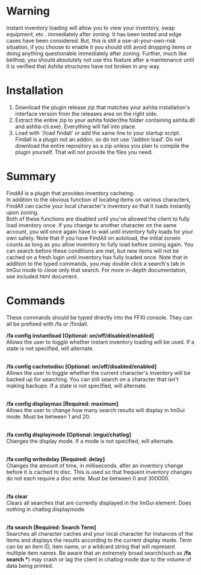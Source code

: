 # Warning
Instant inventory loading will allow you to view your inventory, swap equipment, etc.. immediately after zoning.  It has been tested and edge cases have been considered.
But, this is still a use-at-your-own-risk situation, if you choose to enable it you should still avoid dropping items or doing anything questionable immediately after zoning.
Further, much like bellhop, you should absolutely not use this feature after a maintenance until it is verified that Ashita structures have not broken in any way.

# Installation
1. Download the plugin release zip that matches your ashita installation's interface version from the releases area on the right side.
2. Extract the entire zip to your ashita folder(the folder containing ashita.dll and ashita-cli.exe). Everything will fall into place.
3. Load with '/load findall' or add the same line to your startup script. Findall is a plugin not an addon, so do not use '/addon load'.
Do not download the entire repository as a zip unless you plan to compile the plugin yourself. That will not provide the files you need.

# Summary
FindAll is a plugin that provides inventory cacheing.<br>
In addition to the obvious function of locating items on various characters, FindAll can cache your local character's inventory so that it loads instantly upon zoning.<br>
Both of these functions are disabled until you've allowed the client to fully load inventory once.
If you change to another character on the same account, you will once again have to wait until inventory fully loads for your own safety.
Note that if you have FindAll on autoload, the initial zonein counts as long as you allow inventory to fully load before zoning again.
You can search before these conditions are met, but new items will not be cached on a fresh login until inventory has fully loaded once.
Note that in addition to the typed commands, you may double click a search's tab in ImGui mode to close only that search.
For more in-depth documentation, see included html document.

# Commands
These commands should be typed directly into the FFXI console. They can all be prefixed with /fa or /findall.


**/fa config instantload [Optional: on/off/disabled/enabled]**<br>
Allows the user to toggle whether instant inventory loading will be used. If a state is not specified, will alternate.<br><br>

**/fa config cachetodisc [Optional: on/off/disabled/enabled]**<br>
Allows the user to toggle whether the current character's inventory will be backed up for searching. You can still search on a character that isn't making backups. If a state is not specified, will alternate.<br><br>

**/fa config displaymax [Required: maximum]**<br>
Allows the user to change how many search results will display in ImGui mode.  Must be between 1 and 20.<br><br>

**/fa config displaymode [Optional: imgui/chatlog]**<br>
Changes the display mode. If a mode is not specified, will alternate.<br><br>

**/fa config writedelay [Required: delay]**<br>
Changes the amount of time, in milliseconds. after an inventory change before it is cached to disc. This is used so that frequent inventory changes do not each require a disc write.  Must be between 0 and 300000.<br><br>

**/fa clear**<br>
Clears all searches that are currently displayed in the ImGui element. Does nothing in chatlog displaymode.<br><br>

**/fa search [Required: Search Term]**<br>
Searches all character caches and your local character for instances of the items and displays the results according to the current display mode.
Term can be an item ID, item name, or a wildcard string that will represent multiple item names.
Be aware that an extremely broad search(such as **/fa search \***) may crash or lag the client in chatlog mode due to the volume of data being printed.